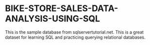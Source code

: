 # BIKE-STORE-SALES-DATA-ANALYSIS-USING-SQL
This is the sample database from sqlservertutorial.net. This is a great dataset for learning SQL and practicing querying relational databases.

